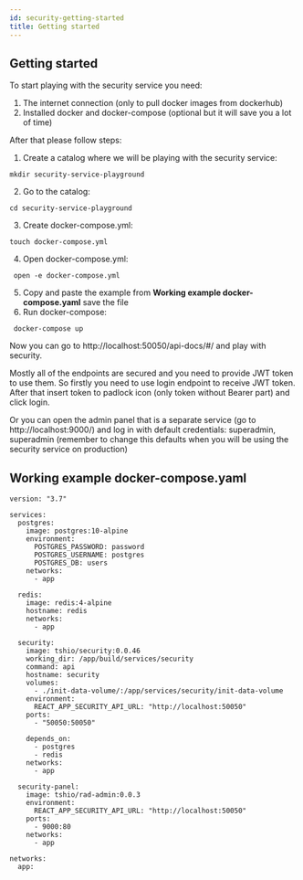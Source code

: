 ```yaml
---
id: security-getting-started
title: Getting started
---
```


## Getting started

To start playing with the security service you need:

1. The internet connection (only to pull docker images from dockerhub)
2. Installed docker and docker-compose (optional but it will save you a lot of time)

After that please follow steps:

1. Create a catalog where we will be playing with the security service:

```
mkdir security-service-playground
```

2. Go to the catalog:

```
cd security-service-playground
```

3. Create docker-compose.yml:

```
touch docker-compose.yml
```

4. Open docker-compose.yml:

```
 open -e docker-compose.yml
```

5. Copy and paste the example from **Working example docker-compose.yaml** save the file
6. Run docker-compose:

```
 docker-compose up
```

Now you can go to http://localhost:50050/api-docs/#/ and play with security.

Mostly all of the endpoints are secured and you need to provide JWT token to use them. So firstly you need to use login endpoint to receive JWT token. After that insert token to padlock icon (only token without Bearer part) and click login.

Or you can open the admin panel that is a separate service (go to http://localhost:9000/) and log in with default credentials: superadmin, superadmin (remember to change this defaults when you will be using the security service on production)

## Working example docker-compose.yaml

```
version: "3.7"

services:
  postgres:
    image: postgres:10-alpine
    environment:
      POSTGRES_PASSWORD: password
      POSTGRES_USERNAME: postgres
      POSTGRES_DB: users
    networks:
      - app

  redis:
    image: redis:4-alpine
    hostname: redis
    networks:
      - app

  security:
    image: tshio/security:0.0.46
    working_dir: /app/build/services/security
    command: api
    hostname: security
    volumes:
      - ./init-data-volume/:/app/services/security/init-data-volume
    environment:
      REACT_APP_SECURITY_API_URL: "http://localhost:50050"
    ports:
      - "50050:50050"

    depends_on:
      - postgres
      - redis
    networks:
      - app

  security-panel:
    image: tshio/rad-admin:0.0.3
    environment:
      REACT_APP_SECURITY_API_URL: "http://localhost:50050"
    ports:
      - 9000:80
    networks:
      - app

networks:
  app:

```
